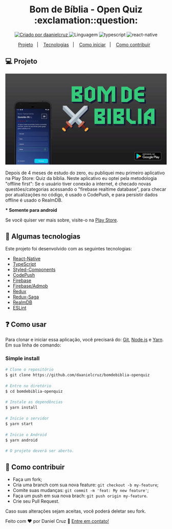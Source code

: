 <h1 align="center">
Bom de Bíblia - Open Quiz :exclamation::question:
</h1>

<p align="center">
<a href="https://www.linkedin.com/in/danielfercruz/">
<img alt="Criado por daanielcruz" src="https://img.shields.io/badge/made%20by-daanielcruz-%23282C34?style=flat-square">
</a>

<img alt="Linguagem" src="https://img.shields.io/badge/Language-pt_BR-%23282C34.svg?style=flat-square">
<img alt="typescript" src="https://img.shields.io/badge/-TypeScript-%23282C34?style=flat-square&logo=typescript&logoColor=007bcd">
<img alt="react-native" src="https://img.shields.io/badge/-React%20Native-%23282C34?style=flat-square&logo=react">

</p>
<p align="center">
  <a href="#-projeto">Projeto</a>&nbsp;&nbsp;&nbsp;|&nbsp;&nbsp;&nbsp;
  <a href="#-algumas-tecnologias">Tecnologias</a>&nbsp;&nbsp;&nbsp;|&nbsp;&nbsp;&nbsp;
  <a href="#-como-iniciar">Como iniciar</a>&nbsp;&nbsp;&nbsp;|&nbsp;&nbsp;&nbsp;
  <a href="#-como-contribuir">Como contribuir</a>&nbsp;&nbsp;&nbsp;
</p>

## 💻 Projeto

<p align="center">
 <img alt="exemplo" title="sample" src=".github/screen.png" width="800px" />

Depois de 4 meses de estudo do zero, eu publiquei meu primeiro aplicativo na Play Store: Quiz da biblia.
Neste aplicativo eu optei pela metodologia "offline first": Se o usuário tiver conexão a internet, é checado novas questões/categorias acessando o "firebase realtime database",
para checar por atualizações no código, é usado o CodePush, e para persistir dados offline é usado o RealmDB.

<strong>* Somente para android</strong>

Se você quiser ver mais sobre, visite-o na [Play Store][playstore].

</p>

## 🔧 Algumas tecnologias

Este projeto foi desenvolvido com as seguintes tecnologias:

- [React-Native][react-native]
- [TypeScript][typescript]
- [Styled-Components][styled-components]
- [CodePush][codepush]
- [Firebase][firebase]
- [Firebase/Admob][firebase/admob]
- [Redux][redux]
- [Redux-Saga][redux-saga]
- [RealmDB][realmdb]
- [ESLint][eslint]

## ❓ Como usar

Para clonar e iniciar essa aplicação, você precisará do: [Git](https://git-scm.com), [Node.js][nodejs] e [Yarn].
Em sua linha de comando:

### Simple install


```bash
# Clone o repositório
$ git clone https://github.com/daanielcruz/bomdebiblia-openquiz

# Entre no diretório
$ cd bomdebiblia-openquiz

# Instale as dependências
$ yarn install

# Inicie o servidor
$ yarn start

# Inicie o Android
$ yarn android

# O projeto deverá ser aberto.
```


## 🤔 Como contribuir

- Faça um fork;
- Cria uma branch com sua nova feature: `git checkout -b my-feature`;
- Comite suas mudanças: `git commit -m 'feat: My new feature'`;
- Faça um push em sua nova brach: `git push origin my-feature`.
- Crie seu Pull Request.

Caso suas alterações sejam aceitas, você poderá deletar seu fork.

Feito com ♥ por Daniel Cruz :wave: [Entre em contato!](https://www.linkedin.com/in/danielfercruz/)

[react-native]: https://reactnative.dev/
[nodejs]: https://nodejs.org/en/
[typescript]: https://www.typescriptlang.org/
[styled-components]: https://styled-components.com/
[yarn]: https://yarnpkg.com/
[vs]: https://code.visualstudio.com/
[codepush]: https://github.com/microsoft/react-native-code-push
[firebase]: https://firebase.google.com/
[firebase/admob]: https://rnfirebase.io/admob/usage
[redux]: https://redux.js.org/
[redux-saga]: https://redux-saga.js.org/
[realmdb]: https://realm.io/
[eslint]: https://eslint.org/
[vceditconfig]: https://marketplace.visualstudio.com/items?itemName=EditorConfig.EditorConfig
[vceslint]: https://marketplace.visualstudio.com/items?itemName=dbaeumer.vscode-eslint
[prettier]: https://marketplace.visualstudio.com/items?itemName=esbenp.prettier-vscode
[playstore]: https://play.google.com/store/apps/details?id=com.danielfcruz.bomdebiblia
